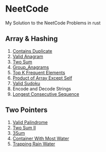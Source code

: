 # NeetCode

My Solution to the NeetCode Problems in rust

## Array & Hashing

1. [Contains Duplicate](src/nc_150/array_and_hashing/contains_duplicate.rs)
2. [Valid Anagram](src/nc_150/array_and_hashing/valid_anagram.rs)
3. [Two Sum](src/nc_150/array_and_hashing/two_sum.rs)
4. [Group_Anagrams](src/nc_150/array_and_hashing/group_anagrams.rs)
5. [Top K Frequent Elements](src/nc_150/array_and_hashing/top_k_frequent_elements.rs)
6. [Product of Array Except Self](src/nc_150/array_and_hashing/product_of_array.rs)
7. [Valid Sudoku](src/nc_150/array_and_hashing/valid_sudoku.rs)
8. Encode and Decode Strings
9. [Longest Consecutive Sequence](src/nc_150/array_and_hashing/longest_consecutive_sequence.rs)

## Two Pointers

1. [Valid Palindrome](src/nc_150/two_pointer/valid_palindrome.rs)
2. [Two Sum II](src/nc_150/two_pointer/two_sum_2.rs)
3. [3Sum](src/nc_150/two_pointer/three_sum.rs)
4. [Container With Most Water ](src/nc_150/two_pointer/container_with_most_water.rs)
5. [Trapping Rain Water ]()
